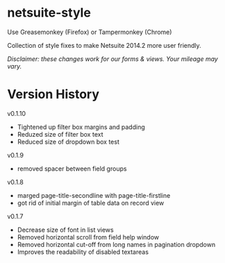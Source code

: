 netsuite-style
==============

Use Greasemonkey (Firefox) or Tampermonkey (Chrome)

Collection of style fixes to make Netsuite 2014.2 more user friendly.

_Disclaimer: these changes work for our forms & views. Your mileage may vary._

Version History
===============
v0.1.10
* Tightened up filter box margins and padding
* Reduzed size of filter box text
* Reduced size of dropdown box test

v0.1.9
* removed spacer between field groups

v0.1.8
* marged page-title-secondline with page-title-firstline
* got rid of initial margin of table data on record view

v0.1.7
* Decrease size of font in list views
* Removed horizontal scroll from field help window
* Removed horizontal cut-off from long names in pagination dropdown
* Improves the readability of disabled textareas
